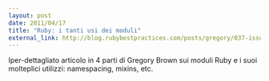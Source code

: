 ```yaml
---
layout: post
date: 2011/04/17
title: "Ruby: i tanti usi dei moduli"
external_link: http://blog.rubybestpractices.com/posts/gregory/037-issue-8-uses-for-modules.html
---
```


Iper-dettagliato articolo in 4 parti di Gregory Brown sui moduli Ruby e i suoi molteplici utilizzi: namespacing, mixins, etc.